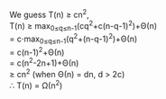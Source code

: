 We guess T(n) &ge; cn<sup>2</sup>,  
T(n) &ge; max<sub>0&le;q&le;n-1</sub>(cq<sup>2</sup>+c(n-q-1)<sup>2</sup>)+&Theta;(n)  
= c&sdot;max<sub>0&le;q&le;n-1</sub>(q<sup>2</sup>+(n-q-1)<sup>2</sup>)+&Theta;(n)  
= c(n-1)<sup>2</sup>+&Theta;(n)  
= c(n<sup>2</sup>-2n+1)+&Theta;(n)  
&ge; cn<sup>2</sup> (when &Theta;(n) = dn, d > 2c)  
&there4; T(n) = &Omega;(n<sup>2</sup>)  
